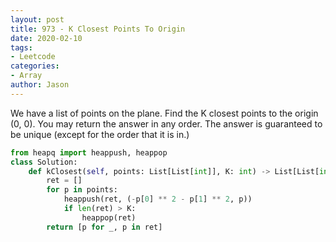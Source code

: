 ```yaml
---
layout: post
title: 973 - K Closest Points To Origin
date: 2020-02-10
tags:
- Leetcode
categories:
- Array
author: Jason
---
```

We have a list of points on the plane.  Find the K closest points to the origin (0, 0). You may return the answer in any order.  The answer is guaranteed to be unique (except for the order that it is in.)

```python
from heapq import heappush, heappop
class Solution:
    def kClosest(self, points: List[List[int]], K: int) -> List[List[int]]:
        ret = []
        for p in points:
            heappush(ret, (-p[0] ** 2 - p[1] ** 2, p))
            if len(ret) > K:
                heappop(ret)
        return [p for _, p in ret]
```
